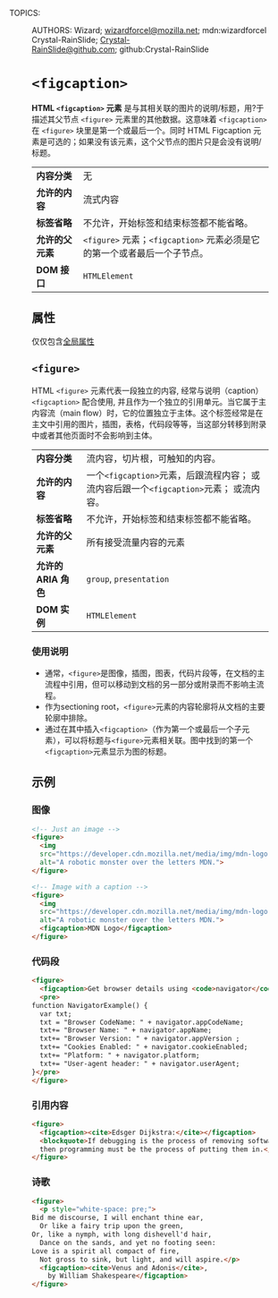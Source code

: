 TOPICS: <figcaption>
        <figure>
AUTHORS: Wizard; wizardforcel@mozilla.net; mdn:wizardforcel
         Crystal-RainSlide; Crystal-RainSlide@github.com; github:Crystal-RainSlide

# `<figcaption>`

**HTML `<figcaption>` 元素** 是与其相关联的图片的说明/标题，用?于描述其父节点 `<figure>` 元素里的其他数据。这意味着 `<figcaption>` 在
`<figure>` 块里是第一个或最后一个。同时 HTML Figcaption 元素是可选的；如果没有该元素，这个父节点的图片只是会没有说明/标题。

|  |  |
| :-- | :-- |
| **内容分类** | 无 |
| **允许的内容** | 流式内容 |
| **标签省略** | 不允许，开始标签和结束标签都不能省略。|
| **允许的父元素** | `<figure>` 元素；`<figcaption>` 元素必须是它的第一个或者最后一个子节点。|
| **DOM 接口** | `HTMLElement` |

## 属性

仅仅包含[全局属性](/zh-hans/webfrontend/HTML_Global_Attributes)

## `<figure>`

HTML `<figure>` 元素代表一段独立的内容, 经常与说明（caption） `<figcaption>` 配合使用, 并且作为一个独立的引用单元。当它属于主内容流（main flow）时，它的位置独立于主体。这个标签经常是在主文中引用的图片，插图，表格，代码段等等，当这部分转移到附录中或者其他页面时不会影响到主体。

|  |  |
| :-- | :-- |
| **内容分类** | 流内容，切片根，可触知的内容。|
| **允许的内容** | 一个`<figcaption>`元素，后跟流程内容； 或流内容后跟一个`<figcaption>`元素； 或流内容。 |
| **标签省略** | 不允许，开始标签和结束标签都不能省略。|
| **允许的父元素** | 所有接受流量内容的元素 |
| **允许的 ARIA 角色** | `group`, `presentation` |
| **DOM 实例** | `HTMLElement` |

### 使用说明

- 通常，`<figure>`是图像，插图，图表，代码片段等，在文档的主流程中引用，但可以移动到文档的另一部分或附录而不影响主流程。
- 作为sectioning root，`<figure>`元素的内容轮廓将从文档的主要轮廓中排除。
- 通过在其中插入`<figcaption>`（作为第一个或最后一个子元素），可以将标题与`<figure>`元素相关联。图中找到的第一个`<figcaption>`元素显示为图的标题。

## 示例

### 图像

```html
<!-- Just an image -->
<figure>
  <img
  src="https://developer.cdn.mozilla.net/media/img/mdn-logo-sm.png"
  alt="A robotic monster over the letters MDN.">
</figure>

<!-- Image with a caption -->
<figure>
  <img
  src="https://developer.cdn.mozilla.net/media/img/mdn-logo-sm.png"
  alt="A robotic monster over the letters MDN.">
  <figcaption>MDN Logo</figcaption>
</figure>
```

### 代码段

```html
<figure>
  <figcaption>Get browser details using <code>navigator</code>.</figcaption>
  <pre>
function NavigatorExample() {
  var txt;
  txt = "Browser CodeName: " + navigator.appCodeName;
  txt+= "Browser Name: " + navigator.appName;
  txt+= "Browser Version: " + navigator.appVersion ;
  txt+= "Cookies Enabled: " + navigator.cookieEnabled;
  txt+= "Platform: " + navigator.platform;
  txt+= "User-agent header: " + navigator.userAgent;
}</pre>
</figure>
```

### 引用内容

```html
<figure>
  <figcaption><cite>Edsger Dijkstra:</cite></figcaption>
  <blockquote>If debugging is the process of removing software bugs,
  then programming must be the process of putting them in.</blockquote>
</figure>
```

### 诗歌

```html
<figure>
  <p style="white-space: pre;">
Bid me discourse, I will enchant thine ear,
  Or like a fairy trip upon the green,
Or, like a nymph, with long dishevell'd hair,
  Dance on the sands, and yet no footing seen:
Love is a spirit all compact of fire,
  Not gross to sink, but light, and will aspire.</p>
  <figcaption><cite>Venus and Adonis</cite>,
    by William Shakespeare</figcaption>
</figure>
```

